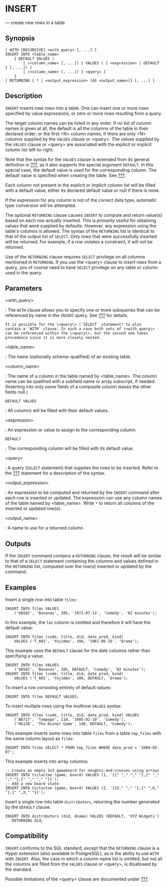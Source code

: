 # INSERT

— create new rows in a table

## Synopsis

```
[ WITH [RECURSIVE] <with_query> [, ...] ]
INSERT INTO <table_name>
    { DEFAULT VALUES |
        [ (<column_name> [, ...]) ] VALUES ( { <expression> | DEFAULT } [, ...]) |
        [ (<column_name> [, ...]) ] <query> ]
    }
[ RETURNING { * | <output_expression> [AS <output_name>]} [, ...] ]
```

## Description

`INSERT` inserts new rows into a table. One can insert one or more rows
specified by value expressions, or zero or more rows resulting from a
query.

The target column names can be listed in any order. If no list of column
names is given at all, the default is all the columns of the table in
their declared order; or the first \<N\> column names, if there are only
\<N\> columns supplied by the `VALUES` clause or \<query\>. The values
supplied by the `VALUES` clause or \<query\> are associated with the
explicit or implicit column list left-to-right.

Note that the syntax for the `VALUES` clause is extended from its
general definition in [???](#sql-select), as it also supports the
special argument `DEFAULT`. In this special case, the default value is
used for the corresponding column. The default value is specified when
creating the table. See [???](#sql-createtable).

Each column not present in the explicit or implicit column list will be
filled with a default value, either its declared default value or null
if there is none.

If the expression for any column is not of the correct data type,
automatic type conversion will be attempted.

The optional `RETURNING` clause causes `INSERT` to compute and return
value(s) based on each row actually inserted. This is primarily useful
for obtaining values that were supplied by defaults. However, any
expression using the table\'s columns is allowed. The syntax of the
`RETURNING` list is identical to that of the output list of `SELECT`.
Only rows that were successfully inserted will be returned. For example,
if a row violates a constraint, it will not be returned.

Use of the `RETURNING` clause requires `SELECT` privilege on all columns
mentioned in `RETURNING`. If you use the \<query\> clause to insert rows
from a query, you of course need to have `SELECT` privilege on any table
or column used in the query.

## Parameters

\<with_query\>

:   The `WITH` clause allows you to specify one or more subqueries that
    can be referenced by name in the `INSERT` query. See
    [???](#sql-select) for details.

    It is possible for the \<query\> (`SELECT` statement) to also
    contain a `WITH` clause. In such a case both sets of \<with_query\>
    can be referenced within the \<query\>, but the second one takes
    precedence since it is more closely nested.

\<table_name\>

:   The name (optionally schema-qualified) of an existing table.

\<column_name\>

:   The name of a column in the table named by \<table_name\>. The
    column name can be qualified with a subfield name or array
    subscript, if needed. (Inserting into only some fields of a
    composite column leaves the other fields null.)

`DEFAULT VALUES`

:   All columns will be filled with their default values.

\<expression\>

:   An expression or value to assign to the corresponding column.

`DEFAULT`

:   The corresponding column will be filled with its default value.

\<query\>

:   A query (`SELECT` statement) that supplies the rows to be inserted.
    Refer to the [???](#sql-select) statement for a description of the
    syntax.

\<output_expression\>

:   An expression to be computed and returned by the `INSERT` command
    after each row is inserted or updated. The expression can use any
    column names of the table named by \<table_name\>. Write `*` to
    return all columns of the inserted or updated row(s).

\<output_name\>

:   A name to use for a returned column.

## Outputs

If the `INSERT` command contains a `RETURNING` clause, the result will
be similar to that of a `SELECT` statement containing the columns and
values defined in the `RETURNING` list, computed over the row(s)
inserted or updated by the command.

## Examples

Insert a single row into table `films`:

    INSERT INTO films VALUES
        ('UA502', 'Bananas', 105, '1971-07-13', 'Comedy', '82 minutes');

In this example, the `len` column is omitted and therefore it will have
the default value:

    INSERT INTO films (code, title, did, date_prod, kind)
        VALUES ('T_601', 'Yojimbo', 106, '1961-06-16', 'Drama');

This example uses the `DEFAULT` clause for the date columns rather than
specifying a value:

    INSERT INTO films VALUES
        ('UA502', 'Bananas', 105, DEFAULT, 'Comedy', '82 minutes');
    INSERT INTO films (code, title, did, date_prod, kind)
        VALUES ('T_601', 'Yojimbo', 106, DEFAULT, 'Drama');

To insert a row consisting entirely of default values:

    INSERT INTO films DEFAULT VALUES;

To insert multiple rows using the multirow `VALUES` syntax:

    INSERT INTO films (code, title, did, date_prod, kind) VALUES
        ('B6717', 'Tampopo', 110, '1985-02-10', 'Comedy'),
        ('HG120', 'The Dinner Game', 140, DEFAULT, 'Comedy');

This example inserts some rows into table `films` from a table
`tmp_films` with the same column layout as `films`:

    INSERT INTO films SELECT * FROM tmp_films WHERE date_prod < '2004-05-07';

This example inserts into array columns:

    -- Create an empty 3x3 gameboard for noughts-and-crosses using arrays
    INSERT INTO tictactoe (game, board) VALUES (1, '{{" "," "," "},{" "," "," "},{" "," "," "}}');
    -- Add a new board state
    INSERT INTO tictactoe (game, board) VALUES (2, '{{X," "," "},{" ",O," "},{" ",X," "}}');

Insert a single row into table `distributors`, returning the number
generated by the `DEFAULT` clause:

    INSERT INTO distributors (did, dname) VALUES (DEFAULT, 'XYZ Widgets')
       RETURNING did;

## Compatibility

`INSERT` conforms to the SQL standard, except that the `RETURNING`
clause is a Hyper extension (also available in PostgreSQL), as is the
ability to use `WITH` with `INSERT`. Also, the case in which a column
name list is omitted, but not all the columns are filled from the
`VALUES` clause or \<query\>, is disallowed by the standard.

Possible limitations of the \<query\> clause are documented under
[???](#sql-select).
